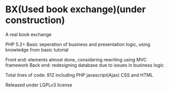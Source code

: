 BX(Used book exchange)(under construction)
=========

A real  book exchange

PHP 5.2+
Basic seperation of business and presentation logic, using knowledge from basic tutorial


Front end: elements almost done, considering rewriting using MVC framework
Back end: redesigning database due to issues in business logic


Total lines of code: 812 including PHP javascript(Ajax) CSS and HTML


Released under LGPLv3 license
